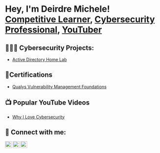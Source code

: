 <h1>Hey, I'm Deirdre Michele! <br/><a href="https://github.com/joshmadakor1">Competitive Learner</a>, <a href="https://www.linkedin.com/in/deirdremichelethomas/">Cybersecurity Professional</a>, <a href="https://www.youtube.com/@deirdremichele">YouTuber</a></h1>

<h2>👩🏽‍💻 Cybersecurity Projects:</h2>

  - [Active Directory Home Lab](https://github.com/MelaSure/ActiveDirectoryLab/blob/main/README.md)

<h2>📄Certifications</h2>

- [Qualys Vulnerability Management Foundations](https://drive.google.com/file/d/1v3M0LDGdARFSg3ypARIx_32l7Np6LqAR/view?usp=sharing)

<h2>📺 Popular YouTube Videos</h2>

- [Why I Love Cybersecurity](https://youtu.be/2eMQ5HdlpFQ)

<h2> 🤳 Connect with me:</h2>

[<img align="left" alt="JoshMadakor | YouTube" width="22px" src="https://cdn.jsdelivr.net/npm/simple-icons@v3/icons/youtube.svg" />][youtube]
[<img align="left" alt="JoshMadakor | LinkedIn" width="22px" src="https://cdn.jsdelivr.net/npm/simple-icons@v3/icons/linkedin.svg" />][linkedin]
[<img align="left" alt="JoshMadakor | Instagram" width="22px" src="https://cdn.jsdelivr.net/npm/simple-icons@v3/icons/instagram.svg" />][instagram]

[youtube]: https://www.youtube.com/c/deirdremichele
[instagram]: https://www.instagram.com/deirdremichelet/
[linkedin]: https://linkedin.com/in/deirdremichelethomas

